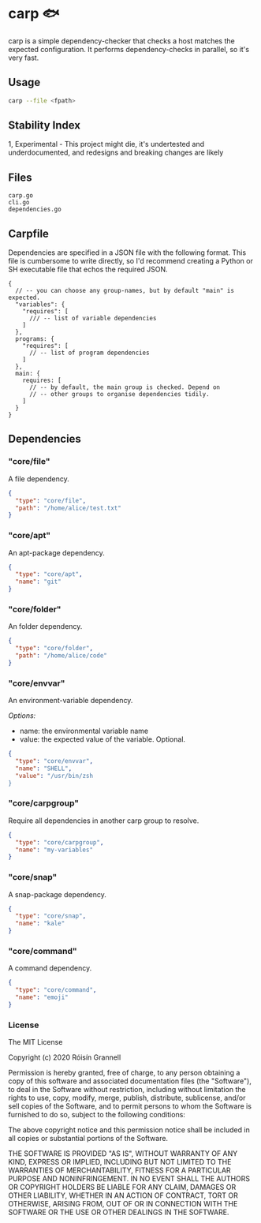 
# carp 🐟

carp is a simple dependency-checker that checks a host matches the expected configuration. It performs dependency-checks in parallel, so it's very fast.

## Usage

```zsh
carp --file <fpath>
```

## Stability Index

1, Experimental - This project might die, it's undertested and underdocumented, and redesigns and breaking changes are likely

## Files

```
carp.go
cli.go
dependencies.go
```

## Carpfile

Dependencies are specified in a JSON file with the following format. This file is cumbersome to write directly, so I'd recommend creating a Python or SH executable file that echos the required JSON.

```
{
  // -- you can choose any group-names, but by default "main" is expected.
  "variables": {
    "requires": [
      /// -- list of variable dependencies
    ]
  },
  programs: {
    "requires": [
      // -- list of program dependencies
    ]
  },
  main: {
    requires: [
      // -- by default, the main group is checked. Depend on
      // -- other groups to organise dependencies tidily.
    ]
  }
}
```

## Dependencies

### "core/file"

A file dependency.

```json
{
  "type": "core/file",
  "path": "/home/alice/test.txt"
}
```

### "core/apt"

An apt-package dependency.

```json
{
  "type": "core/apt",
  "name": "git"
}
```

### "core/folder"

An folder dependency.

```json
{
  "type": "core/folder",
  "path": "/home/alice/code"
}
```

### "core/envvar"

An environment-variable dependency.

*Options:*
- name: the environmental variable name
- value: the expected value of the variable. Optional.

```json
{
  "type": "core/envvar",
  "name": "SHELL",
  "value": "/usr/bin/zsh
}
```

### "core/carpgroup"

Require all dependencies in another carp group to resolve.

```json
{
  "type": "core/carpgroup",
  "name": "my-variables"
}
```

### "core/snap"

A snap-package dependency.

```json
{
  "type": "core/snap",
  "name": "kale"
}
```

### "core/command"

A command dependency.

```json
{
  "type": "core/command",
  "name": "emoji"
}
```

### License

The MIT License

Copyright (c) 2020 Róisín Grannell

Permission is hereby granted, free of charge, to any person obtaining a copy of this software and associated documentation files (the "Software"), to deal in the Software without restriction, including without limitation the rights to use, copy, modify, merge, publish, distribute, sublicense, and/or sell copies of the Software, and to permit persons to whom the Software is furnished to do so, subject to the following conditions:

The above copyright notice and this permission notice shall be included in all copies or substantial portions of the Software.

THE SOFTWARE IS PROVIDED "AS IS", WITHOUT WARRANTY OF ANY KIND, EXPRESS OR IMPLIED, INCLUDING BUT NOT LIMITED TO THE WARRANTIES OF MERCHANTABILITY, FITNESS FOR A PARTICULAR PURPOSE AND NONINFRINGEMENT. IN NO EVENT SHALL THE AUTHORS OR COPYRIGHT HOLDERS BE LIABLE FOR ANY CLAIM, DAMAGES OR OTHER LIABILITY, WHETHER IN AN ACTION OF CONTRACT, TORT OR OTHERWISE, ARISING FROM, OUT OF OR IN CONNECTION WITH THE SOFTWARE OR THE USE OR OTHER DEALINGS IN THE SOFTWARE.

